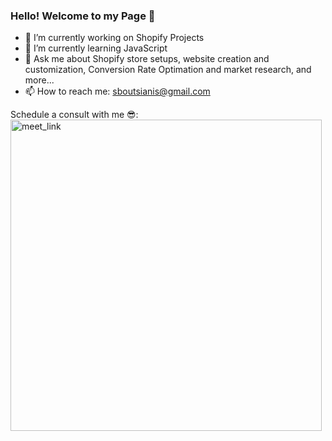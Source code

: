 ### Hello! Welcome to my Page 🖖


- 🔭 I’m currently working on Shopify Projects
- 🌱 I’m currently learning JavaScript
- 💬 Ask me about Shopify store setups, website creation and customization, Conversion Rate Optimation and market research, and more...
- 📫 How to reach me: sboutsianis@gmail.com

Schedule a consult with me 😎:
<a href="https://calendly.com/sboutsianis/30min" target="_blank"><img width="498" alt="meet_link" src="https://user-images.githubusercontent.com/15426564/144297439-f530f383-e73e-41e0-9914-a9b7d3f432e5.png"></a>
